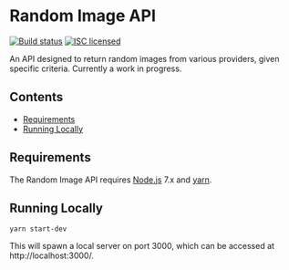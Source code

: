 Random Image API
================

[![Build status](https://img.shields.io/circleci/project/antoligy/random-image-api.svg)](https://circleci.com/gh/antoligy/random-image-api)
[![ISC licensed](https://img.shields.io/badge/license-ISC-blue.svg)](https://opensource.org/licenses/ISC)

An API designed to return random images from various providers, given specific criteria.  Currently a work in progress.


Contents
--------

  - [Requirements](#requirements)
  - [Running Locally](#running-locally)


Requirements
------------

The Random Image API requires [Node.js](https://nodejs.org/en/) 7.x and [yarn](https://yarnpkg.com/lang/en/).


Running Locally
---------------

``` yarn start-dev ```

This will spawn a local server on port 3000, which can be accessed at http://localhost:3000/.